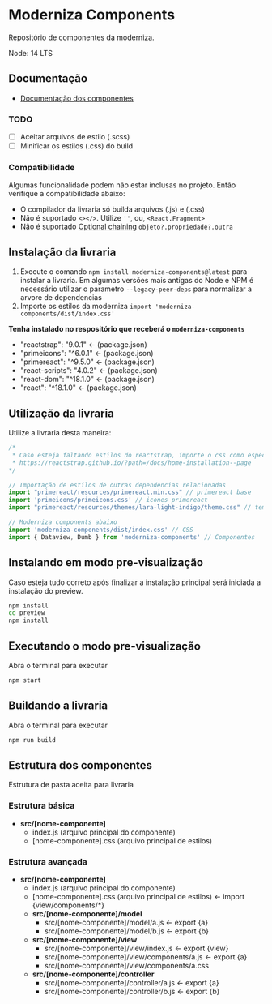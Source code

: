 # Moderniza Components

Repositório de componentes da moderniza.

Node: 14 LTS

## Documentação

- [Documentação dos componentes](/docs/index.md)

### TODO

- [ ] Aceitar arquivos de estilo (.scss)
- [ ] Minificar os estilos (.css) do build

### Compatibilidade

Algumas funcionalidade podem não estar inclusas no projeto. Então verifique a compatibilidade abaixo:

- O compilador da livraria só builda arquivos (.js) e (.css)
- Não é suportado `<></>`. Utilize `''`, ou, `<React.Fragment>`
- Não é suportado [Optional chaining](https://developer.mozilla.org/en-US/docs/Web/JavaScript/Reference/Operators/Optional_chaining) `objeto?.propriedade?.outra`

## Instalação da livraria

1. Execute o comando ```npm install moderniza-components@latest``` para instalar a livraria. Em algumas versões mais antigas do Node e NPM é necessário utilizar o parametro `--legacy-peer-deps` para normalizar a arvore de dependencias
2. Importe os estilos da moderniza `import 'moderniza-components/dist/index.css'`

**Tenha instalado no respositório que receberá o `moderniza-components`**

- "reactstrap": "9.0.1" <- (package.json)
- "primeicons": "^6.0.1" <- (package.json)
- "primereact": "^9.5.0" <- (package.json)
- "react-scripts": "4.0.2" <- (package.json)
- "react-dom": "^18.1.0" <- (package.json)
- "react": "^18.1.0" <- (package.json)

## Utilização da livraria

Utilize a livraria desta maneira:

```js
/*
 * Caso esteja faltando estilos do reactstrap, importe o css como especificado em:
 * https://reactstrap.github.io/?path=/docs/home-installation--page
*/

// Importação de estilos de outras dependencias relacionadas
import "primereact/resources/primereact.min.css" // primereact base
import 'primeicons/primeicons.css' // icones primereact
import "primereact/resources/themes/lara-light-indigo/theme.css" // tema prime react

// Moderniza components abaixo
import 'moderniza-components/dist/index.css' // CSS
import { Dataview, Dumb } from 'moderniza-components' // Componentes
```

## Instalando em modo pre-visualização

Caso esteja tudo correto após finalizar a instalação principal será iniciada a instalação do preview.

```bash
npm install
cd preview
npm install
```

## Executando o modo pre-visualização

Abra o terminal para executar

```bash
npm start
```

## Buildando a livraria

Abra o terminal para executar

```bash
npm run build
```

## Estrutura dos componentes

Estrutura de pasta aceita para livraria

### Estrutura básica

- **src/[nome-componente]**
  - index.js (arquivo principal do componente)
  - [nome-componente].css (arquivo principal de estilos)

### Estrutura avançada

- **src/[nome-componente]**
  - index.js (arquivo principal do componente)
  - [nome-componente].css (arquivo principal de estilos) <- import {view/components/*}
  - **src/[nome-componente]/model**
    - src/[nome-componente]/model/a.js <- export {a}
    - src/[nome-componente]/model/b.js <- export {b}
  - **src/[nome-componente]/view**
    - src/[nome-componente]/view/index.js <- export {view}
    - src/[nome-componente]/view/components/a.js <- export {a}
    - src/[nome-componente]/view/components/a.css
  - **src/[nome-componente]/controller**
    - src/[nome-componente]/controller/a.js <- export {a}
    - src/[nome-componente]/controller/b.js <- export {b}
